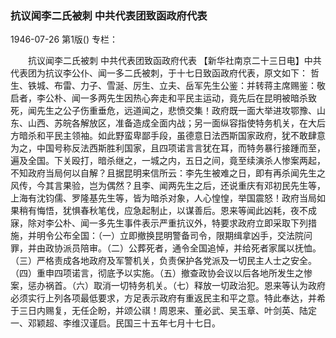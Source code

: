 ### 抗议闻李二氏被刺  中共代表团致函政府代表

1946-07-26
第1版()
专栏：

　　抗议闻李二氏被刺
    中共代表团致函政府代表
    【新华社南京二十三日电】中共代表团为抗议李公仆、闻一多二氏被刺，于十七日致函政府代表，原文如下：
    哲生、铁城、布雷、力子、雪涎、厉生、立夫、岳军先生公鉴：并转蒋主席赐鉴：敬启者，李公朴、闻一多两先生因热心奔走和平民主运动，竟先后在昆明被暗杀致死，闻先生之公子伤重垂危，远道闻之，悲愤交集！政府既一面大举进攻鄂豫、山东、山西、苏皖各解放区，准备造成全面内战；另一面纵容指使特务机关，在大后方暗杀和平民主领袖。如此野蛮卑鄙手段，虽德意日法西斯国家政府，犹不敢肆意为之，中国号称反法西斯胜利国家，且四项诺言言犹在耳，而特务暴行接踵而至，遍及全国。下关殴打，暗杀继之，一城之内，五日之间，竟至续演杀人惨案两起，不知政府当局何以自解？且据昆明来信所云：李先生被难之日，即有再杀闻先生之风传，今其言果验，岂为偶然？且李、闻两先生之后，还说重庆有邓初民先生等，上海有沈钧儒、罗隆基先生等，皆为暗杀对象，人心惶惶，举国震怒！政府当局如果稍有悔悟，犹惧春秋笔伐，应急起制止，以谋善后。恩来等闻此凶耗，夜不成寐，除对李公朴、闻一多先生事件表示严重抗议外，特要求政府立即采取下列措施，并明令公布全国：（一）立即撤换昆明警备司令，限期缉拿凶手，交法院问罪，并由政协派员陪审。（二）公葬死者，通令全国追悼，并给死者家属以抚恤。（三）严格责成各地政府及军警机关，负责保护各党派及一切民主人士之安全。（四）重申四项诺言，彻底予以实施。（五）撤查政协会议以后各地所发生之惨案，惩办祸首。（六）取消一切特务机关。（七）释放一切政治犯。恩来等认为政府必须实行上列各项最低要求，方足表示政府有重返民主和平之意。特此奉达，并希于三日内赐复，无任企盼，并颂公祺！周恩来、董必武、吴玉章、叶剑英、陆定一、邓颖超、李维汉谨启。民国三十五年七月十七日。
